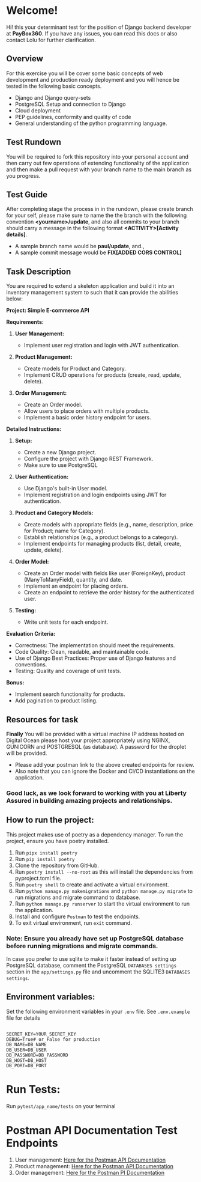 
# Welcome!

Hi! this your determinant test for the position of Django backend developer at **PayBox360**.  If you have any issues, you can read this docs or also contact Lolu for further clarification.


##  Overview

For this exercise you will be cover some basic concepts of web development and production ready deployment  and you will hence be tested in the following basic concepts.

- Django and Django query-sets
- PostgreSQL Setup and connection to Django
- Cloud deployment
- PEP guidelines, conformity and quality of code 
- General understanding of the python programming language.

## Test Rundown

You will be required to fork this repository into your personal account and then carry out few operations of extending functionality of the application and then make a pull request with your branch name to the main branch as you progress.

## Test Guide

After completing stage the process in in the rundown, please create branch for your self, please make sure to name the the branch with the following convention **\<yourname>/update**, and also all commits to your branch should carry a message in the following format **\<ACTIVITY>[Activity details]**.

- A sample branch name would be **paul/update**, and., 
- A sample commit message would be **FIX[ADDED CORS CONTROL]**

## Task Description

You are required to extend a skeleton application and build it into an inventory management system to such that it can provide the abilities below:


**Project: Simple E-commerce API**

**Requirements:**
1. **User Management:**
   - Implement user registration and login with JWT authentication.
   
2. **Product Management:**
   - Create models for Product and Category.
   - Implement CRUD operations for products (create, read, update, delete).

3. **Order Management:**
   - Create an Order model.
   - Allow users to place orders with multiple products.
   - Implement a basic order history endpoint for users.

**Detailed Instructions:**

1. **Setup:**
   - Create a new Django project.
   - Configure the project with Django REST Framework.
   - Make sure to use PostgreSQL

2. **User Authentication:**
   - Use Django's built-in User model.
   - Implement registration and login endpoints using JWT for authentication.

3. **Product and Category Models:**
   - Create models with appropriate fields (e.g., name, description, price for Product; name for Category).
   - Establish relationships (e.g., a product belongs to a category).
   - Implement endpoints for managing products (list, detail, create, update, delete).

4. **Order Model:**
   - Create an Order model with fields like user (ForeignKey), product (ManyToManyField), quantity, and date.
   - Implement an endpoint for placing orders.
   - Create an endpoint to retrieve the order history for the authenticated user.

5. **Testing:**
   - Write unit tests for each endpoint.

**Evaluation Criteria:**
- Correctness: The implementation should meet the requirements.
- Code Quality: Clean, readable, and maintainable code.
- Use of Django Best Practices: Proper use of Django features and conventions.
- Testing: Quality and coverage of unit tests.

**Bonus:**
- Implement search functionality for products.
- Add pagination to product listing.


## Resources for task

**Finally**
You will be provided with a virtual machine IP address hosted on Digital Ocean please host your project appropriately using NGINX,  GUNICORN and POSTGRESQL (as database). A password for the droplet will be provided.

- Please add your postman link to the above created endpoints for review.
- Also note that you can ignore the Docker and CI/CD instantiations on the application.

### Good luck, as we look forward to working with you at Liberty Assured in building amazing projects and relationships.

## How to run the project:

This project makes use of poetry as a dependency manager. To run the project, ensure you have poetry installed.

1. Run `pipx install poetry`
2. Run `pip install poetry`
3. Clone the repository from GitHub.
4. Run `poetry install --no-root` as this will install the dependencies from pyproject.toml file.
5. Run `poetry shell` to create and activate a virtual environment.
6. Run `python manage.py makemigrations` and `python manage.py migrate` to run migrations and migrate command to database.
7. Run `python manage.py runserver` to start the virtual environment to run the application.
8. Install and configure `Postman` to test the endpoints.
9. To exit virtual environment, run `exit` command.

### Note: Ensure you already have set up PostgreSQL database before running migrations and migrate commands.

In case you prefer to use sqlite to make it faster instead of setting up PostgreSQL database,
comment the PostgreSQL `DATABASES settings` section in the `app/settings.py` file and uncomment the
SQLITE3 `DATABASES settings`.

## Environment variables:

Set the following environment variables in your `.env` file. See `.env.example` file for details

```dotenv

SECRET_KEY=YOUR_SECRET_KEY
DEBUG=True# or False for production
DB_NAME=DB_NAME
DB_USER=DB_USER
DB_PASSWORD=DB_PASSWORD
DB_HOST=DB_HOST
DB_PORT=DB_PORT

```

# Run Tests:
Run `pytest/app_name/tests` on your terminal

# Postman API Documentation Test Endpoints

1. User management: [Here for the Postman API Documentation](https://backend-test-postman-api.postman.co/workspace/Backend-Test-Postman-API-Worksp~5ac55dbf-f19d-4ded-b830-bf34ccc25755/folder/27786069-cfe5acc1-c99f-4629-8169-9acd63165fab?action=share&creator=27786069&ctx=documentation)
2. Product management: [Here for the Postman API Documentation](https://backend-test-postman-api.postman.co/workspace/Backend-Test-Postman-API-Worksp~5ac55dbf-f19d-4ded-b830-bf34ccc25755/folder/27786069-2a522d0c-68c4-4988-b74f-9011fada2d37?action=share&creator=27786069&ctx=documentation)
3. Order management: [Here for the Postman PI Documentation](https://backend-test-postman-api.postman.co/workspace/Backend-Test-Postman-API-Worksp~5ac55dbf-f19d-4ded-b830-bf34ccc25755/folder/27786069-f67f7517-b9b7-4343-86ab-7c9b76120b3f?action=share&creator=27786069&ctx=documentation)
